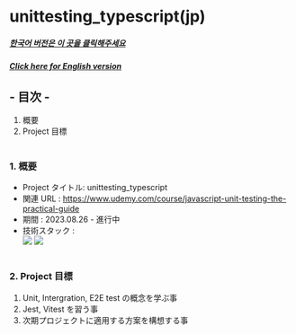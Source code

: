 # unittesting_typescript(jp)

##### [한국어 버전은 이 곳을 클릭해주세요](README.md)

##### [Click here for English version](README_EN.md)

## - 目次 -

1. 概要
2. Project 目標
   </br>
   </br>

### 1. 概要

- Project タイトル: unittesting_typescript
- 関連 URL : https://www.udemy.com/course/javascript-unit-testing-the-practical-guide
- 期間 : 2023.08.26 - 進行中
- 技術スタック : </br>
  <img src="https://img.shields.io/badge/typescript-3178C6?style=for-the-badge&logo=typescript&logoColor=white"> <img src="https://img.shields.io/badge/vitest-6E9F18?style=for-the-badge&logo=vitest&logoColor=white">
  </br>
  </br>

### 2. Project 目標

1. Unit, Intergration, E2E test の概念を学ぶ事
2. Jest, Vitest を習う事
3. 次期プロジェクトに適用する方案を構想する事
   </br>
   </br>
